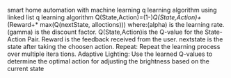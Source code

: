 smart home automation with machine learning
q learning algorithm using linked list
q learning algorithm
 Q(State,Action)=(1-)*Q(State,Action)+*(Reward+*
 max(Q(nextState,
 alloctions)))
 where:(alpha)
 is
 the learning rate. (gamma) is the discount factor.
 Q(State,Action)is the Q-value for the State-Action Pair.
 Reward is the feedback received from the user. nextstate
 is the state after taking the choosen action.
 Repeat: Repeat the learning process over multiple itera
tions.
 Adaptive Lighting:
 Use the learned Q-values to determine the optimal action
 for adjusting the brightness based on the current state
